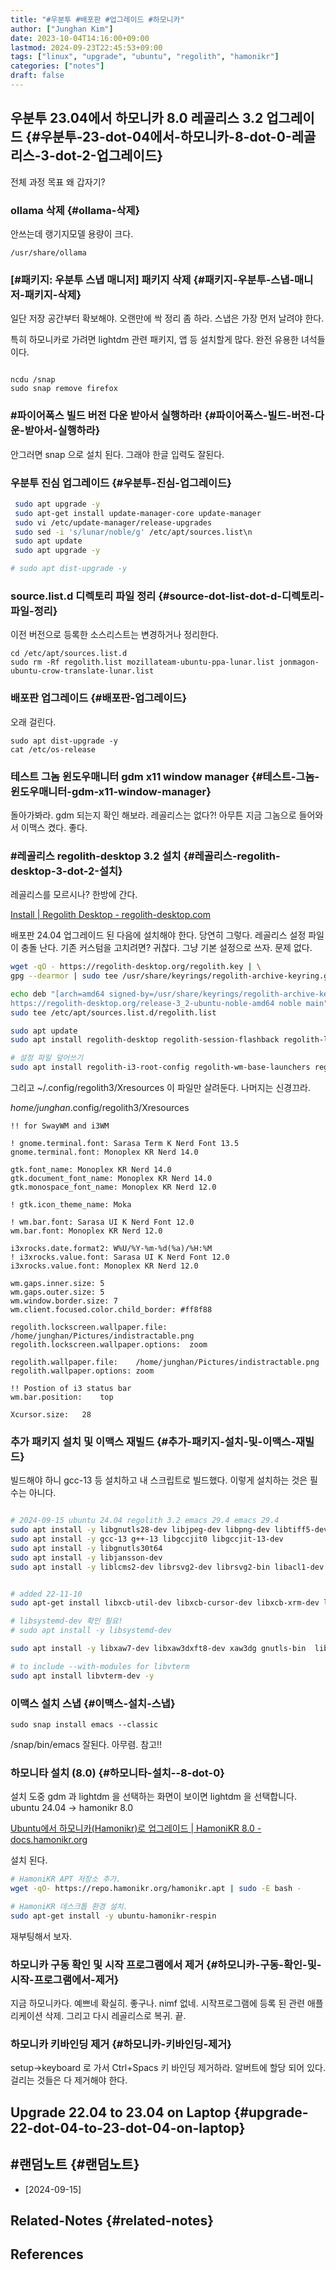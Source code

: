 ```yaml
---
title: "#우분투 #배포판 #업그레이드 #하모니카"
author: ["Junghan Kim"]
date: 2023-10-04T14:16:00+09:00
lastmod: 2024-09-23T22:45:53+09:00
tags: ["linux", "upgrade", "ubuntu", "regolith", "hamonikr"]
categories: ["notes"]
draft: false
---
```


## 우분투 23.04에서 하모니카 8.0 레골리스 3.2 업그레이드 {#우분투-23-dot-04에서-하모니카-8-dot-0-레골리스-3-dot-2-업그레이드}



전체 과정 목표 왜 갑자기?


### ollama 삭제 {#ollama-삭제}

안쓰는데 랭기지모델 용량이 크다.

```text
/usr/share/ollama
```


### [#패키지: 우분투 스냅 매니저] 패키지 삭제 {#패키지-우분투-스냅-매니저-패키지-삭제}

일단 저장 공간부터 확보해야. 오랜만에 싹 정리 좀 하라. 스냅은 가장 먼저 날려야 한다.

특히 하모니카로 가려면 lightdm 관련 패키지, 앱 등 설치할게 많다. 완전 유용한 녀석들이다.

```shell

ncdu /snap
sudo snap remove firefox
```


### #파이어폭스 빌드 버전 다운 받아서 실행하라! {#파이어폭스-빌드-버전-다운-받아서-실행하라}

안그러면 snap 으로 설치 된다. 그래야 한글 입력도 잘된다.


### 우분투 진심 업그레이드 {#우분투-진심-업그레이드}

<a id="code-snippet--"></a>
```bash
 sudo apt upgrade -y
 sudo apt-get install update-manager-core update-manager
 sudo vi /etc/update-manager/release-upgrades
 sudo sed -i 's/lunar/noble/g' /etc/apt/sources.list\n
 sudo apt update
 sudo apt upgrade -y

# sudo apt dist-upgrade -y
```


### source.list.d 디렉토리 파일 정리 {#source-dot-list-dot-d-디렉토리-파일-정리}

이전 버전으로 등록한 소스리스트는 변경하거나 정리한다.

```shell
cd /etc/apt/sources.list.d
sudo rm -Rf regolith.list mozillateam-ubuntu-ppa-lunar.list jonmagon-ubuntu-crow-translate-lunar.list

```


### 배포판 업그레이드 {#배포판-업그레이드}

오래 걸린다.

```text
sudo apt dist-upgrade -y
cat /etc/os-release
```


### 테스트 그놈 윈도우매니터 gdm x11 window manager {#테스트-그놈-윈도우매니터-gdm-x11-window-manager}

돌아가봐라. gdm 되는지 확인 해보라. 레골리스는 없다?! 아무튼 지금 그놈으로 들어와서 이맥스 켰다. 좋다.


### #레골리스 regolith-desktop 3.2 설치 {#레골리스-regolith-desktop-3-dot-2-설치}

레골리스를 모르시나? 한방에 간다.

[Install | Regolith Desktop - regolith-desktop.com](https://regolith-desktop.com/docs/using-regolith/install/)

배포판 24.04 업그레이드 된 다음에 설치해야 한다. 당연히 그렇다. 레골리스 설정 파일이 충돌 난다. 기존 커스텀을 고치려면? 귀찮다. 그냥 기본 설정으로 쓰자. 문제 없다.

<a id="code-snippet--"></a>
```bash
wget -qO - https://regolith-desktop.org/regolith.key | \
gpg --dearmor | sudo tee /usr/share/keyrings/regolith-archive-keyring.gpg > /dev/null

echo deb "[arch=amd64 signed-by=/usr/share/keyrings/regolith-archive-keyring.gpg] \
https://regolith-desktop.org/release-3_2-ubuntu-noble-amd64 noble main" | \
sudo tee /etc/apt/sources.list.d/regolith.list

sudo apt update
sudo apt install regolith-desktop regolith-session-flashback regolith-look-lascaille

# 설정 파일 덮어쓰기
sudo apt install regolith-i3-root-config regolith-wm-base-launchers regolith-wm-config regolith-wm-workspace-config regolith-sway-root-config --reinstall
```

그리고 ~/.config/regolith3/Xresources 이 파일만 살려둔다. 나머지는 신경끄라.

_home/junghan_.config/regolith3/Xresources

```text
!! for SwayWM and i3WM

! gnome.terminal.font: Sarasa Term K Nerd Font 13.5
gnome.terminal.font: Monoplex KR Nerd 14.0

gtk.font_name: Monoplex KR Nerd 14.0
gtk.document_font_name: Monoplex KR Nerd 14.0
gtk.monospace_font_name: Monoplex KR Nerd 12.0

! gtk.icon_theme_name: Moka

! wm.bar.font: Sarasa UI K Nerd Font 12.0
wm.bar.font: Monoplex KR Nerd 12.0

i3xrocks.date.format2: W%U/%Y-%m-%d(%a)/%H:%M
! i3xrocks.value.font: Sarasa UI K Nerd Font 12.0
i3xrocks.value.font: Monoplex KR Nerd 12.0

wm.gaps.inner.size: 5
wm.gaps.outer.size: 5
wm.window.border.size: 7
wm.client.focused.color.child_border: #ff8f88

regolith.lockscreen.wallpaper.file:	/home/junghan/Pictures/indistractable.png
regolith.lockscreen.wallpaper.options:	zoom

regolith.wallpaper.file:	/home/junghan/Pictures/indistractable.png
regolith.wallpaper.options:	zoom

!! Postion of i3 status bar
wm.bar.position:	top

Xcursor.size:	28
```


### 추가 패키지 설치 및 이맥스 재빌드 {#추가-패키지-설치-및-이맥스-재빌드}

빌드해야 하니 gcc-13 등 설치하고 내 스크립트로 빌드했다. 이렇게 설치하는 것은 필수는 아니다.

```sh

# 2024-09-15 ubuntu 24.04 regolith 3.2 emacs 29.4 emacs 29.4
sudo apt install -y libgnutls28-dev libjpeg-dev libpng-dev libtiff5-dev  libgif-dev libxpm-dev libncurses-dev libgtk-3-dev
sudo apt install -y gcc-13 g++-13 libgccjit0 libgccjit-13-dev
sudo apt install -y libgnutls30t64
sudo apt install -y libjansson-dev
sudo apt install -y liblcms2-dev librsvg2-dev librsvg2-bin libacl1-dev libxml2-dev libotf-dev libxft-dev  libm17n-dev libgconf2-dev libxaw3dxft8-dev


# added 22-11-10
sudo apt-get install libxcb-util-dev libxcb-cursor-dev libxcb-xrm-dev libseccomp-dev valgrind xaw3dg-dev libxaw3dxft8-dev xaw3dg imagemagick libgraphicsmagick1-dev libxft-dev -y

# libsystemd-dev 확인 필요!
# sudo apt install -y libsystemd-dev

sudo apt install -y libxaw7-dev libxaw3dxft8-dev xaw3dg gnutls-bin  libtiff-dev libgif-dev libgnutls28-dev libharfbuzz-dev libgpm-dev libwebp-dev libsqlite3-dev libwebkit2gtk-4.0-dev

# to include --with-modules for libvterm
sudo apt install libvterm-dev -y

```


### 이맥스 설치 스냅 {#이맥스-설치-스냅}

```text
sudo snap install emacs --classic
```

/snap/bin/emacs 잘된다. 아무렴. 참고!!


### 하모니타 설치 (8.0) {#하모니타-설치--8-dot-0}

설치 도중 gdm 과 lightdm 을 선택하는 화면이 보이면 lightdm 을 선택합니다. ubuntu 24.04 -&gt; hamonikr 8.0

[Ubuntu에서 하모니카(Hamonikr)로 업그레이드 | HamoniKR 8.0 - docs.hamonikr.org](https://docs.hamonikr.org/hamonikr-8.0/ubuntu-hamonikr)

설치 된다.

<a id="code-snippet--"></a>
```bash
# HamoniKR APT 저장소 추가.
wget -qO- https://repo.hamonikr.org/hamonikr.apt | sudo -E bash -

# HamoniKR 데스크톱 환경 설치.
sudo apt-get install -y ubuntu-hamonikr-respin
```

재부팅해서 보자.


### 하모니카 구동 확인 및 시작 프로그램에서 제거 {#하모니카-구동-확인-및-시작-프로그램에서-제거}

지금 하모니카다. 예쁘네 확실히. 좋구나. nimf 없네. 시작프로그램에 등록 된 관련 애플리케이션 삭제. 그리고 다시 레골리스로 복귀. 끝.


### 하모니카 키바인딩 제거 {#하모니카-키바인딩-제거}

setup-&gt;keyboard 로 가서 Ctrl+Spacs 키 바인딩 제거하라. 알버트에 할당 되어 있다. 걸리는 것들은 다 제거해야 한다.


## Upgrade 22.04 to 23.04 on Laptop {#upgrade-22-dot-04-to-23-dot-04-on-laptop}


## #랜덤노트 {#랜덤노트}

-   [2024-09-15]


## Related-Notes {#related-notes}

## References

<style>.csl-entry{text-indent: -1.5em; margin-left: 1.5em;}</style><div class="csl-bib-body">
</div>
